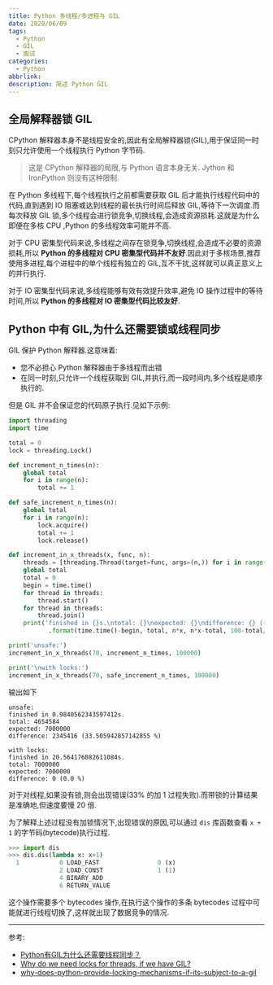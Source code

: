 ```yaml
---
title: Python 多线程/多进程与 GIL
date: 2020/06/09
tags:
  - Python
  - GIL
  - 面试
categories:
  - Python
abbrlink: 
description: 简述 Python GIL
---
```


## 全局解释器锁 GIL

CPython 解释器本身不是线程安全的,因此有全局解释器锁(GIL),用于保证同一时刻只允许使用一个线程执行 Python 字节码.

> 这是 CPython 解释器的局限,与 Python 语言本身无关. Jython 和 IronPython 则没有这种限制.

在 Python 多线程下,每个线程执行之前都需要获取 GIL 后才能执行线程代码中的代码,直到遇到 IO 阻塞或达到线程的最长执行时间后释放 GIL,等待下一次调度.而每次释放 GIL 锁,多个线程会进行锁竞争,切换线程,会造成资源损耗.这就是为什么即便在多核 CPU ,Python 的多线程效率可能并不高.

对于 CPU 密集型代码来说,多线程之间存在锁竞争,切换线程,会造成不必要的资源损耗,所以 **Python 的多线程对 CPU 密集型代码并不友好**.因此对于多核场景,推荐使用多进程,每个进程中的单个线程有独立的 GIL,互不干扰,这样就可以真正意义上的并行执行.

对于 IO 密集型代码来说,多线程能够有效有效提升效率,避免 IO 操作过程中的等待时间,所以 **Python 的多线程对 IO 密集型代码比较友好**.

## Python 中有 GIL,为什么还需要锁或线程同步

GIL 保护 Python 解释器.这意味着:

- 您不必担心 Python 解释器由于多线程而出错
- 在同一时刻,只允许一个线程获取到 GIL,并执行,而一段时间内,多个线程是顺序执行的.

但是 GIL 并不会保证您的代码原子执行.见如下示例:

```python
import threading
import time

total = 0
lock = threading.Lock()

def increment_n_times(n):
    global total
    for i in range(n):
        total += 1

def safe_increment_n_times(n):
    global total
    for i in range(n):
        lock.acquire()
        total += 1
        lock.release()

def increment_in_x_threads(x, func, n):
    threads = [threading.Thread(target=func, args=(n,)) for i in range(x)]
    global total
    total = 0
    begin = time.time()
    for thread in threads:
        thread.start()
    for thread in threads:
        thread.join()
    print('finished in {}s.\ntotal: {}\nexpected: {}\ndifference: {} ({} %)'
           .format(time.time()-begin, total, n*x, n*x-total, 100-total/n/x*100))

print('unsafe:')
increment_in_x_threads(70, increment_n_times, 100000)

print('\nwith locks:')
increment_in_x_threads(70, safe_increment_n_times, 100000)
```

输出如下

```text
unsafe:
finished in 0.9840562343597412s.
total: 4654584
expected: 7000000
difference: 2345416 (33.505942857142855 %)

with locks:
finished in 20.564176082611084s.
total: 7000000
expected: 7000000
difference: 0 (0.0 %)
```

对于对线程,如果没有锁,则会出现错误(33% 的加 1 过程失败).而带锁的计算结果是准确地,但速度要慢 20 倍.

为了解释上述过程没有加锁情况下,出现错误的原因,可以通过 `dis` 库函数查看 `x + 1` 的字节码(bytecode)执行过程.

```python
>>> import dis
>>> dis.dis(lambda x: x+1)
  1           0 LOAD_FAST                0 (x)
              2 LOAD_CONST               1 (1)
              4 BINARY_ADD
              6 RETURN_VALUE
```

这个操作需要多个 bytecodes 操作,在执行这个操作的多条 bytecodes 过程中可能就进行线程切换了,这样就出现了数据竞争的情况.

---

参考:

- [Python有GIL为什么还需要线程同步？](https://www.zhihu.com/question/23030421)
- [Why do we need locks for threads, if we have GIL?](https://stackoverflow.com/questions/40072873/why-do-we-need-locks-for-threads-if-we-have-gil/40072999)
- [why-does-python-provide-locking-mechanisms-if-its-subject-to-a-gil](https://stackoverflow.com/questions/26873512/why-does-python-provide-locking-mechanisms-if-its-subject-to-a-gil)
